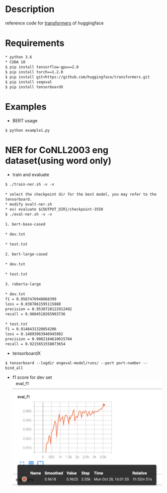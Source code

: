# Description

reference code for [transformers](https://github.com/huggingface/transformers) of huggingface

# Requirements

```
* python 3.6
* CUDA 10
$ pip install tensorflow-gpu==2.0
$ pip install torch==1.2.0
$ pip install git+https://github.com/huggingface/transformers.git
$ pip install seqeval
$ pip install tensorboardX
```

# Examples

- BERT usage
```
$ python example1.py
```

# NER for CoNLL2003 eng dataset(using word only)

- train and evaluate
```
$ ./train-ner.sh -v -v

* select the checkpoint dir for the best model, you may refer to the tensorboard.
* modify evalt-ner.sh
* ex) evaluate ${OUTPUT_DIR}/checkpoint-3550
$ ./eval-ner.sh -v -v

1. bert-base-cased

* dev.txt

* test.txt

2. bert-large-cased

* dev.txt

* test.txt

3. roberta-large

* dev.txt
f1 = 0.9567476948868399
loss = 0.0387861595115888
precision = 0.9530728122912492
recall = 0.9604510265903736

* test.txt
f1 = 0.9148431320854206
loss = 0.14893963946945982
precision = 0.9082184610015704
recall = 0.9215651558073654

```

- tensorboardX
```
$ tensorboard --logdir engeval-model/runs/ --port port-number --bind_all
```

- f1 score for dev set
![](/data/eval_f1.png)
